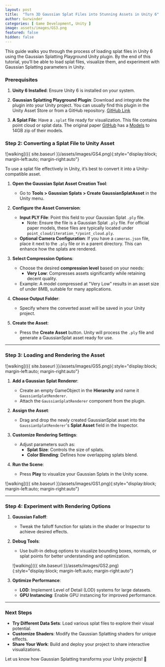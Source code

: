 ```yaml
---
layout: post
title:  "Turn 3D Gaussian Splat Files into Stunning Assets in Unity 6"
author: Gurwinder
categories: [ Game Development, Unity ]
image: assets/images/GS3.png
featured: false
hidden: false
---
```


This guide walks you through the process of loading splat files in Unity 6 using the Gaussian Splatting Playground Unity plugin. By the end of this tutorial, you’ll be able to load splat files, visualize them, and experiment with Gaussian Splatting parameters in Unity.

### **Prerequisites**

1. **Unity 6 Installed**: Ensure Unity 6 is installed on your system.

2. **Gaussian Splatting Playground Plugin**: Download and integrate the plugin into your Unity project. You can usually find this plugin in the Unity Asset Store or from a GitHub repository.
[GitHub Link](https://github.com/aras-p/UnityGaussianSplatting)

3. **A Splat File**: Have a `.splat` file ready for visualization. This file contains point cloud or splat data. The original paper [GitHub](https://github.com/graphdeco-inria/gaussian-splatting) has a [Models](https://repo-sam.inria.fr/fungraph/3d-gaussian-splatting/datasets/pretrained/models.zip) to 14GB zip of their models.

### **Step 2: Converting a Splat File to Unity Asset**

![walking]({{ site.baseurl }}/assets/images/GS4.png){:style="display:block; margin-left:auto; margin-right:auto"}

To use a splat file effectively in Unity, it’s best to convert it into a Unity-compatible asset.

1. **Open the Gaussian Splat Asset Creation Tool**:
   - Go to **Tools > Gaussian Splats > Create GaussianSplatAsset** in the Unity menu.

2. **Configure the Asset Conversion**:
   - **Input PLY File**: Point this field to your Gaussian Splat `.ply` file. 
     - Note: Ensure the file is a Gaussian Splat `.ply` file. For official paper models, these files are typically located under `point_cloud/iteration_*/point_cloud.ply`.
   - **Optional Camera Configuration**: If you have a `cameras.json` file, place it next to the `.ply` file or in a parent directory. This can enhance how the splats are rendered.

3. **Select Compression Options**:
   - Choose the desired **compression level** based on your needs:
     - **Very Low**: Compresses assets significantly while retaining decent quality.
   - Example: A model compressed at "Very Low" results in an asset size of under 8MB, suitable for many applications.

4. **Choose Output Folder**:
   - Specify where the converted asset will be saved in your Unity project.

5. **Create the Asset**:
   - Press the **Create Asset** button. Unity will process the `.ply` file and generate a GaussianSplat asset ready for use.

---

### **Step 3: Loading and Rendering the Asset**

![walking]({{ site.baseurl }}/assets/images/GS5.png){:style="display:block; margin-left:auto; margin-right:auto"}

1. **Add a Gaussian Splat Renderer**:
   - Create an empty GameObject in the **Hierarchy** and name it `GaussianSplatRenderer`.
   - Attach the `GaussianSplatRenderer` component from the plugin.

2. **Assign the Asset**:
   - Drag and drop the newly created GaussianSplat asset into the `GaussianSplatRenderer`'s **Splat Asset** field in the Inspector.

3. **Customize Rendering Settings**:
   - Adjust parameters such as:
     - **Splat Size**: Controls the size of splats.
     - **Color Blending**: Defines how overlapping splats blend.

4. **Run the Scene**:
   - Press **Play** to visualize your Gaussian Splats in the Unity scene.

![walking]({{ site.baseurl }}/assets/images/GS1.png){:style="display:block; margin-left:auto; margin-right:auto"}

---

### **Step 4: Experiment with Rendering Options**

1. **Gaussian Falloff**:
   - Tweak the falloff function for splats in the shader or Inspector to achieve desired effects.

2. **Debug Tools**:
   - Use built-in debug options to visualize bounding boxes, normals, or splat points for better understanding and optimization.

   ![walking]({{ site.baseurl }}/assets/images/GS2.png){:style="display:block; margin-left:auto; margin-right:auto"}

3. **Optimize Performance**:
   - **LOD**: Implement Level of Detail (LOD) systems for large datasets.
   - **GPU Instancing**: Enable GPU instancing for improved performance.

---

### **Next Steps**

- **Try Different Data Sets**: Load various splat files to explore their visual potential.
- **Customize Shaders**: Modify the Gaussian Splatting shaders for unique effects.
- **Share Your Work**: Build and deploy your project to share interactive visualizations.

Let us know how Gaussian Splatting transforms your Unity projects! 🌟